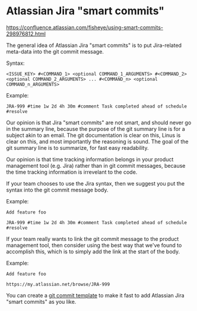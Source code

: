 # Atlassian Jira "smart commits"

https://confluence.atlassian.com/fisheye/using-smart-commits-298976812.html

The general idea of Atlassian Jira "smart commits" is to put Jira-related meta-data into the git commit message.

Syntax:

    <ISSUE_KEY> #<COMMAND_1> <optional COMMAND_1_ARGUMENTS> #<COMMAND_2> <optional COMMAND_2_ARGUMENTS> ... #<COMMAND_n> <optional COMMAND_n_ARGUMENTS>

Example:

    JRA-999 #time 1w 2d 4h 30m #comment Task completed ahead of schedule #resolve

Our opinion is that Jira "smart commits" are not smart, and should never go in the summary line, because the purpose of the git summary line is for a subject akin to an email. The git documentation is clear on this, Linus is clear on this, and most importantly the reasoning is sound. The goal of the git summary line is to summarize, for fast easy readability.

Our opinion is that time tracking information belongs in your product management tool (e.g. Jira) rather than in git commit messages, because the time tracking information is irrevelant to the code.

If your team chooses to use the Jira syntax, then we suggest you put the syntax into the git commit message body.

Example:

    Add feature foo

    JRA-999 #time 1w 2d 4h 30m #comment Task completed ahead of schedule #resolve

If your team really wants to link the git commit message to the product management tool, then consider using the best way that we've found to accomplish this, which is to simply add the link at the start of the body.

Example:

    Add feature foo

    https://my.atlassian.net/browse/JRA-999
    
You can create a [git commit template](https://github.com/joelparkerhenderson/git_commit_template) to make it fast to add Atlassian Jira "smart commits" as you like.
